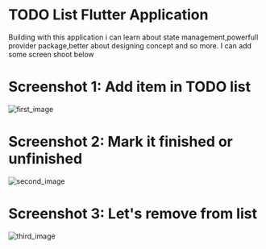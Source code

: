 # TODO List Flutter Application
 Building with this application i can learn about state management,powerfull provider package,better about designing concept and so more. I can add some screen shoot below

# Screenshot 1: Add item in TODO list

![first_image](https://github.com/hadiuzzaman524/TODO-List-Flutter-Application/blob/main/Screenshot_1604306784.png)


# Screenshot 2: Mark it finished or unfinished

![second_image](https://github.com/hadiuzzaman524/TODO-List-Flutter-Application/blob/main/Screenshot_1604306918.png)


# Screenshot 3: Let's remove from list

![third_image](https://github.com/hadiuzzaman524/TODO-List-Flutter-Application/blob/main/Screenshot_1604306935.png)

 

